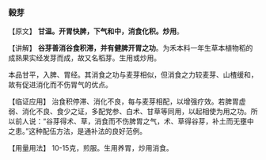 ###  榖芽

【原文】 **甘温。开胃快脾，下气和中，消食化积。炒用**。
    

【讲解】 **谷芽善消谷食积滞，并有健脾开胃之功**。为禾本料一年生草本植物稻的成熟果实经发芽而成，故又名稻芽。生用或炒用。
    

本品甘平，入脾、胃经。其消食之功与麦芽相似，但消食之力较麦芽、山楂缓和，故有促进消化而不伤胃气的优点。
    

【临证应用】  治食积停滞、消化不良，每与麦芽相配，以增强疗效。若脾胃虚弱、消化不良、食少之证，多配党参、白术、甘草等同用，以起相使为用之功。所以前人说：“谷芽得术、草，消食而不伤脾胃之气，术、草得谷芽，补土而无壅中之患。”这种配伍方法，是通补法的良好范例。
    

【用量用法】  10-15克，煎服。生用养胃，炒用消食。

